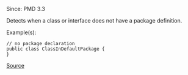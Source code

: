 Since: PMD 3.3

Detects when a class or interface does not have a package definition.

Example(s):
```
// no package declaration
public class ClassInDefaultPackage {
}
```

[Source](https://pmd.github.io/pmd-5.5.4/pmd-java/rules/java/naming.html#NoPackage)
